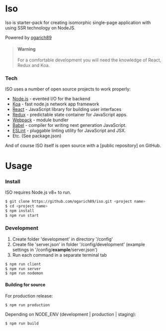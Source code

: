 # Iso
Iso is starter-pack for creating isomorphic single-page application with using SSR technology on NodeJS.

Powered by [ogarich89](https://github.com/ogarich89)

> #### Warning
> For a comfortable development you will need the knowledge of React, Redux and Koa.

### Tech

ISO uses a number of open source projects to work properly:

* [Node.js](https://nodejs.org/en/) - evented I/O for the backend
* [Koa](https://koajs.com/) - fast node.js network app framework
* [React](https://reactjs.org/) - JavaScript library for building user interfaces
* [Redux](https://redux.js.org/) - predictable state container for JavaScript apps.
* [Webpack](https://webpack.js.org/) - module bundler
* [Babel](https://babeljs.io/) - compiler for writing next generation JavaScript.
* [ESLint](https://eslint.org/) - pluggable linting utility for JavaScript and JSX.
* Etc. (See package.json)

And of course ISO itself is open source with a [public repository]
 on GitHub.

# Usage

### Install

ISO requires Node.js v8+ to run.

```sh
$ git clone https://github.com/ogarich89/iso.git <project name>
$ cd <project name>
$ npm install
$ npm run start
```

### Development

1. Create folder 'development' in directory '/config'
2. Create file 'server.json' in folder '/config/development' (example settings in '/config/__example__/server.json')
3. Run each command in a separate terminal tab

```sh
$ npm run client
$ npm run server
$ npm run nodemon
```

#### Building for source
For production release:
```sh
$ npm run production
```
Depending on NODE_ENV (development | production | staging):
```sh
$ npm run build
```




